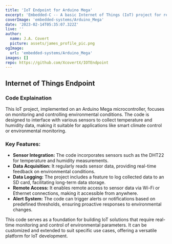 ```yaml
---
title: 'IoT Endpoint for Arduino Mega'
excerpt: 'Embedded-C -- A basic Internet of Things (IoT) project for reading temperature and humidity on an Arduino Mega'
coverImage: 'embedded-systems/Arduino_Mega'
date: '2023-02-14T05:35:07.322Z'
live: ''
author:
  name: J.A. Covert
  picture: assets/james_profile_pic.png
ogImage:
  url: 'embedded-systems/Arduino_Mega'
images: []
repo: https://github.com/XcovertX/IOTEndpoint
---
```


## Internet of Things Endpoint

### Code Explaination
This IoT project, implemented on an Arduino Mega microcontroller, focuses on monitoring and controlling environmental conditions. The code is designed to interface with various sensors to collect temperature and humidity data, making it suitable for applications like smart climate control or environmental monitoring.

### Key Features:
- **Sensor Integration:** The code incorporates sensors such as the DHT22 for temperature and humidity measurements.
- **Data Acquisition:** It regularly reads sensor data, providing real-time feedback on environmental conditions.
- **Data Logging:** The project includes a feature to log collected data to an SD card, facilitating long-term data storage.
- **Remote Access:** It enables remote access to sensor data via Wi-Fi or Ethernet connections, making it accessible from anywhere.
- **Alert System:** The code can trigger alerts or notifications based on predefined thresholds, ensuring proactive responses to environmental changes.

This code serves as a foundation for building IoT solutions that require real-time monitoring and control of environmental parameters. It can be customized and extended to suit specific use cases, offering a versatile platform for IoT development.